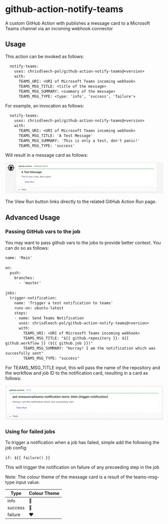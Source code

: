 # github-action-notify-teams
A custom GitHub Action with publishes a message card to a Microsoft Teams channel via an incoming webhook connector

## Usage

This action can be invoked as follows:

```
  notify-teams:
    uses: chrisdleech-pol/github-action-notify-teams@<version>
    with:
      TEAMS_URI: <URI of Microsoft Teams incoming webhook>
      TEAMS_MSG_TITLE: <title of the message>
      TEAMS_MSG_SUMMARY: <summary of the message>
      TEAMS_MSG_TYPE: <type: 'info', 'success', 'failure'>
```

For example, an invocation as follows:

```
  notify-teams:
    uses: chrisdleech-pol/github-action-notify-teams@<version>
    with:
      TEAMS_URI: <URI of Microsoft Teams incoming webhook>
      TEAMS_MSG_TITLE: 'A Test Message'
      TEAMS_MSG_SUMMARY: 'This is only a test, don't panic!'
      TEAMS_MSG_TYPE: 'success'
```

Will result in a message card as follows:

![MicrosoftTeams](./teams-message.png)

The View Run button links directly to the related GitHub Action Run page.

## Advanced Usage

### Passing GitHub vars to the job

You may want to pass github vars to the jobs to provide better context. You can do so as follows:

```
name: 'Main'

on:
  push:
    branches:
      - 'master'

jobs:
  trigger-notification:
    name: 'Trigger a test notification to teams'
    runs-on: ubuntu-latest
    steps:
    - name: Send Teams Notification
      uses: chrisdleech-pol/github-action-notify-teams@<version>
      with: 
        TEAMS_URI: <URI of Microsoft Teams incoming webhook>
        TEAMS_MSG_TITLE: "${{ github.repository }}: ${{ github.workflow }} (${{ github.job }})"
        TEAMS_MSG_SUMMARY: "Hurray! I am the notification which was succesfully sent"
        TEAMS_MSG_TYPE: "success"
```

For TEAMS_MSG_TITLE input, this will pass the name of the repository and the workflow and job ID to the notification card, resulting in a card as follows:

![MicrosoftTeams](./teams-message-advanced.png)

### Using for failed jobs

To trigger a notification when a job has failed, simple add the following the job config:

`if: ${{ failure() }}`

This will trigger the notification on failure of any preceeding step in the job 

Note: The colour theme of the message card is a result of the teams-msg-type input value:

| Type        | Colour Theme  |
| ----------- | -----------   |
| info        | :blue_heart:  |
| success     | :green_heart: |
| failure     | :heart:       |
